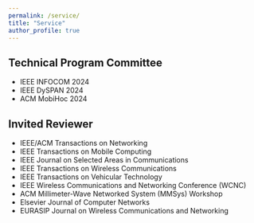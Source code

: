 ```yaml
---
permalink: /service/
title: "Service"
author_profile: true
---
```


## Technical Program Committee 

- IEEE INFOCOM 2024
- IEEE DySPAN 2024
- ACM MobiHoc 2024

## Invited Reviewer
- IEEE/ACM Transactions on Networking
- IEEE Transactions on Mobile Computing
- IEEE Journal on Selected Areas in Communications
- IEEE Transactions on Wireless Communications
- IEEE Transactions on Vehicular Technology
- IEEE Wireless Communications and Networking Conference (WCNC)
- ACM Millimeter-Wave Networked System (MMSys) Workshop
- Elsevier Journal of Computer Networks
- EURASIP Journal on Wireless Communications and Networking

<!-- ## Chair

> Organizing (Reviews, Arranging Program, Funding, etc)

BAR Workshop (Co-located with NDSS) (2023, 2022)

## University Service

> Discussion and reviewing various department level proposals

### Purdue University (ECE Department)

* Undergraduate Curriculum Committee (Fall 2022 - Present). -->
